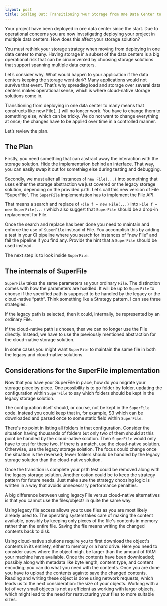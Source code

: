 ```yaml
---
layout: post
title: Scaling Out: Transitioning Your Storage from One Data Center to Multiple
---
```

Your project have been deployed in one data center since the start. Due to operational concerns you are now investigating deploying your project in multiple data centers. How does this affect your storage solution?

You must rethink your storage strategy when moving from deploying in one data center to many. Having storage in a subset of the data centers is a big operational risk that can be circumvented by choosing storage solutions that support spanning multiple data centers.

Let’s consider why. What would happen to your application if the data centers keeping the storage went dark? Many applications would not survive that event. That’s why spreading load and storage over several data centers makes operational sense, which is where cloud-native storage solutions come in.

Transitioning from deploying in one data center to many means that constructs like new File(...) will no longer work. You have to change them to something else, which can be tricky. We do not want to change everything at once; the changes have to be applied over time in a controlled manner.

Let’s review the plan.

## The Plan

Firstly, you need something that can abstract away the interaction with the storage solution. Hide the implementation behind an interface. That way, you can easily swap it out for something else during testing and debugging.

Secondly, we must alter all instances of `new File(...)` into something that uses either the storage abstraction we just covered or the legacy storage solution, depending on the provided path. Let’s call this new version of File “SuperFile”. The `SuperFile` implementation has to implement the File API.

That means a search and replace of
`File f = new File(...)`
into
`File f = new SuperFile(...)`
which also suggest that `SuperFile` should be a drop-in replacement for File.

Once the search and replace has been done you need to maintain and enforce the use of `SuperFile` instead of File. You accomplish this by adding a test in your CI pipeline where you search for instances of “new File” and fail the pipeline if you find any.  Provide the hint that a `SuperFile` should be used instead.

The next step is to look inside `SuperFile`.

## The internals of SuperFile
`SuperFile` takes the same parameters as your ordinary `File`. The distinction comes with how the parameters are handled. It will be up to `SuperFile` to choose if the specified path is supposed to be handled by the legacy or the cloud-native “path”. Think something like a Strategy pattern. I can see three strategies.

If the legacy path is selected, then it could, internally, be represented by an ordinary File.

If the cloud-native path is chosen, then we can no longer use the File directly. Instead, we have to use the previously mentioned abstraction for the cloud-native storage solution.

In some cases you might want `SuperFile` to maintain the same file in both the legacy and cloud-native solutions.

## Considerations for the SuperFile implementation
Now that you have your SuperFile in place, how do you migrate your storage piece by piece. One possibility is to go folder by folder, updating the configuration within `SuperFile` to say which folders should be kept in the legacy storage solution.

The configuration itself should, or course, not be kept in the `SuperFile` code. Instead you could keep that in, for example, S3 which can be downloaded and parsed once to some static field within `SuperFile`.

There's no point in listing all folders in that configuration. Consider the situation having thousands of folders but only two of them should at this point be handled by the cloud-native solution. Then `SuperFile` would only have to test for these two. If there is a match, use the cloud-native solution. Otherwise, use the legacy storage solution. The focus could change once the situation is the reversed; fewer folders should be handled by the legacy storage solution than the cloud-native solution.

Once the transition is complete your path test could be removed along with the legacy storage solution. Another option could be to keep the strategy pattern for future needs. Just make sure the strategy choosing logic is written in a way that avoids unnecessary performance penalties.

A big difference between using legacy File versus cloud-native alternatives is that you cannot use the files/objects in quite the same way.

Using legacy file access allows you to use files as you are most likely already used to. The operating system takes care of making the content available, possibly by keeping only pieces of the file's contents in memory rather than the entire file. Saving the file means writing the changed contents back to disk.

Using cloud-native solutions require you to first download the object's contents in its entirety, either to memory or a hard drive. Here you need to consider cases where the object might be larger than the amount of RAM your machine have available. Once the contents have been downloaded; possibly along with metadata like byte length, content type, and content encoding; you can do what you need with the contents. Once you are done you have to upload the contents again to save the changed contents. Reading and writing these object is done using network requests, which leads us to the next consideration: the size of your objects. Working with a lot of very small objects is not as efficient as working with larger objects, which might lead to the need for restructuring your files to more suitable sizes.
